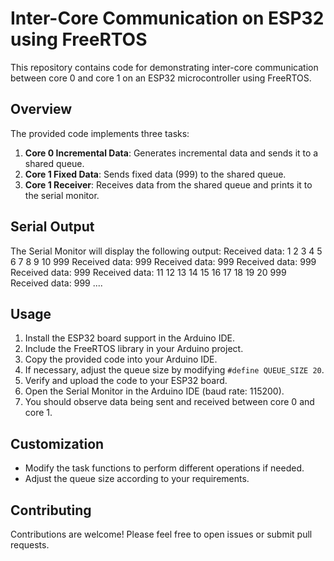 # Inter-Core Communication on ESP32 using FreeRTOS

This repository contains code for demonstrating inter-core communication between core 0 and core 1 on an ESP32 microcontroller using FreeRTOS.

## Overview

The provided code implements three tasks:
1. **Core 0 Incremental Data**: Generates incremental data and sends it to a shared queue.
2. **Core 1 Fixed Data**: Sends fixed data (999) to the shared queue.
3. **Core 1 Receiver**: Receives data from the shared queue and prints it to the serial monitor.

## Serial Output

The Serial Monitor will display the following output:
Received data:     1    2    3    4    5    6    7    8    9    10    999
Received data:     999
Received data:     999
Received data:     999
Received data:     999
Received data:     11    12    13    14    15    16    17    18    19    20    999
Received data:     999
....



## Usage

1. Install the ESP32 board support in the Arduino IDE.
2. Include the FreeRTOS library in your Arduino project.
3. Copy the provided code into your Arduino IDE.
4. If necessary, adjust the queue size by modifying `#define QUEUE_SIZE 20`.
5. Verify and upload the code to your ESP32 board.
6. Open the Serial Monitor in the Arduino IDE (baud rate: 115200).
7. You should observe data being sent and received between core 0 and core 1.

## Customization

- Modify the task functions to perform different operations if needed.
- Adjust the queue size according to your requirements.

## Contributing

Contributions are welcome! Please feel free to open issues or submit pull requests.

